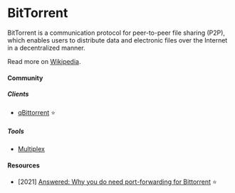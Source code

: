 # BitTorrent

BitTorrent is a communication protocol for peer-to-peer file sharing (P2P), which enables users to distribute data and electronic files over the Internet in a decentralized manner.

Read more on [Wikipedia](https://en.wikipedia.org/wiki/BitTorrent).

#### Community

##### Clients
- [qBittorrent](https://www.qbittorrent.org) ⭐

##### Tools
- [Multiplex](https://github.com/pojntfx/multiplex)

#### Resources
- [2021] [Answered: Why you do need port-forwarding for Bittorrent](https://www.reddit.com/r/VPNTorrents/comments/p6h7em/answered_why_you_do_need_portforwarding_for) ⭐

